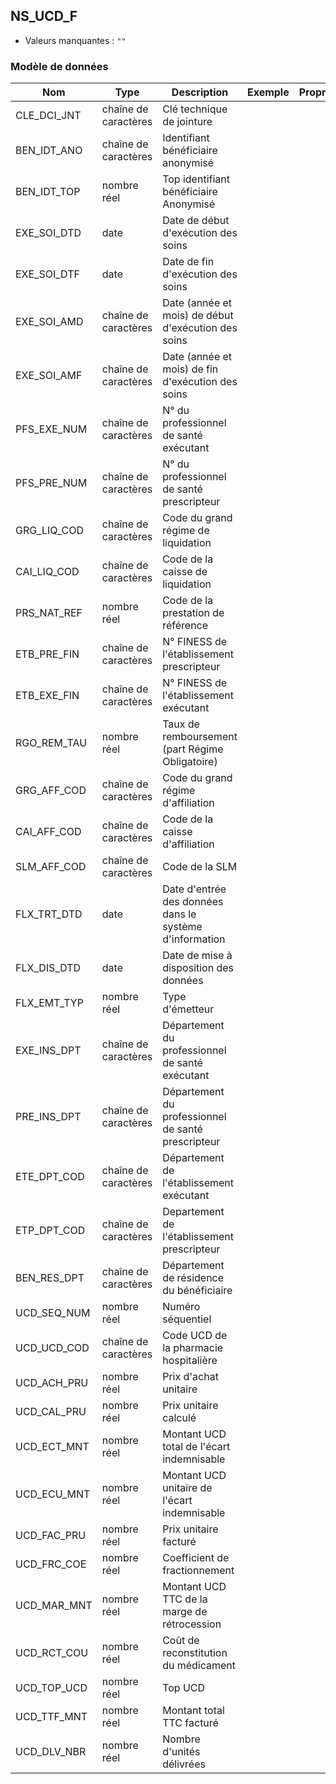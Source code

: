 <!-- SPDX-License-Identifier: MPL-2.0 -->
## NS_UCD_F

- Valeurs manquantes : `""`

### Modèle de données

|Nom|Type|Description|Exemple|Propriétés|
|-|-|-|-|-|
|CLE_DCI_JNT|chaîne de caractères|Clé technique de jointure|||
|BEN_IDT_ANO|chaîne de caractères|Identifiant bénéficiaire anonymisé|||
|BEN_IDT_TOP|nombre réel|Top identifiant bénéficiaire Anonymisé|||
|EXE_SOI_DTD|date|Date de début d'exécution des soins|||
|EXE_SOI_DTF|date|Date de fin d'exécution des soins|||
|EXE_SOI_AMD|chaîne de caractères|Date (année et mois) de début d'exécution des soins|||
|EXE_SOI_AMF|chaîne de caractères|Date (année et mois) de fin d'exécution des soins|||
|PFS_EXE_NUM|chaîne de caractères|N° du professionnel de santé exécutant|||
|PFS_PRE_NUM|chaîne de caractères|N° du professionnel de santé prescripteur|||
|GRG_LIQ_COD|chaîne de caractères|Code du grand régime de liquidation|||
|CAI_LIQ_COD|chaîne de caractères|Code de la caisse de liquidation|||
|PRS_NAT_REF|nombre réel|Code de la prestation de référence|||
|ETB_PRE_FIN|chaîne de caractères|N° FINESS de l'établissement prescripteur|||
|ETB_EXE_FIN|chaîne de caractères|N° FINESS de l'établissement exécutant|||
|RGO_REM_TAU|nombre réel|Taux de remboursement (part Régime Obligatoire)|||
|GRG_AFF_COD|chaîne de caractères|Code du grand régime d'affiliation|||
|CAI_AFF_COD|chaîne de caractères|Code de la caisse d'affiliation|||
|SLM_AFF_COD|chaîne de caractères|Code de la SLM|||
|FLX_TRT_DTD|date|Date d'entrée des données dans le système d'information|||
|FLX_DIS_DTD|date|Date de mise à disposition des données|||
|FLX_EMT_TYP|nombre réel|Type d'émetteur|||
|EXE_INS_DPT|chaîne de caractères|Département du professionnel de santé exécutant|||
|PRE_INS_DPT|chaîne de caractères|Département du professionnel de santé prescripteur|||
|ETE_DPT_COD|chaîne de caractères|Département de l'établissement exécutant|||
|ETP_DPT_COD|chaîne de caractères|Departement de l'établissement prescripteur|||
|BEN_RES_DPT|chaîne de caractères|Département de résidence du bénéficiaire|||
|UCD_SEQ_NUM|nombre réel|Numéro séquentiel|||
|UCD_UCD_COD|chaîne de caractères|Code UCD de la pharmacie hospitalière|||
|UCD_ACH_PRU|nombre réel|Prix d'achat unitaire|||
|UCD_CAL_PRU|nombre réel|Prix unitaire calculé|||
|UCD_ECT_MNT|nombre réel|Montant UCD total de l'écart indemnisable|||
|UCD_ECU_MNT|nombre réel|Montant UCD unitaire de l'écart indemnisable|||
|UCD_FAC_PRU|nombre réel|Prix unitaire facturé|||
|UCD_FRC_COE|nombre réel|Coefficient de fractionnement|||
|UCD_MAR_MNT|nombre réel|Montant UCD TTC de la marge de rétrocession|||
|UCD_RCT_COU|nombre réel|Coût de reconstitution du médicament|||
|UCD_TOP_UCD|nombre réel|Top UCD|||
|UCD_TTF_MNT|nombre réel|Montant total TTC facturé|||
|UCD_DLV_NBR|nombre réel|Nombre d'unités délivrées|||
